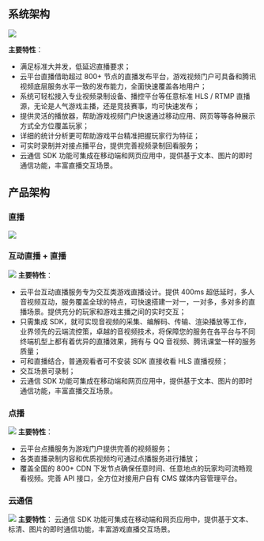 ## 系统架构
![](http://imgcache.tce.fsphere.cn/static/mc.qcloudimg.com/static/img/c8ce9672a5810eccce71f958b8d60a50/image.png)

**主要特性**：
- 满足标准大并发，低延迟直播要求；
- 云平台直播借助超过 800+ 节点的直播发布平台，游戏视频门户可具备和腾讯视频底层服务水平一致的发布能力，全面快速覆盖各地用户；
- 系统可轻松接入专业视频录制设备、播控平台等任意标准 HLS / RTMP 直播源，无论是人气游戏主播，还是竞技赛事，均可快速发布；
- 提供灵活的播放器，帮助游戏视频门户快速通过移动应用、网页等等各种展示方式全方位覆盖玩家；
- 详细的统计分析更可帮助游戏平台精准把握玩家行为特征；
- 可实时录制并对接点播平台，提供完善视频录制回看服务；
- 云通信 SDK 功能可集成在移动端和网页应用中，提供基于文本、图片的即时通信功能，丰富直播交互场景。

## 产品架构
### 直播
![](http://imgcache.tce.fsphere.cn/static/mc.qcloudimg.com/static/img/fa3e4257cfde8ab469214baad87a1451/image.png)

### 互动直播 + 直播
![](http://imgcache.tce.fsphere.cn/static/mc.qcloudimg.com/static/img/27aa0b46ae37599179cc18f247b60dda/image.png)
**主要特性**：
- 云平台互动直播服务专为交互类游戏直播设计。提供 400ms 超低延时，多人音视频互动，服务覆盖全球的特点，可快速搭建一对一，一对多，多对多的直播场景。提供充分的玩家和游戏主播之间的实时交互；
- 只需集成 SDK，就可实现音视频的采集、编解码、传输、渲染播放等工作，业界领先的云端流控策，卓越的音视频技术，将保障您的服务在各平台与不同终端机型上都有着优异的直播效果，拥有与 QQ 音视频、腾讯课堂一样的服务质量；
- 可和直播结合，普通观看者可不安装 SDK 直接收看 HLS 直播视频；
- 交互场景可录制；
- 云通信 SDK 功能可集成在移动端和网页应用中，提供基于文本、图片的即时通信功能，丰富直播交互场景。

### 点播
![](http://imgcache.tce.fsphere.cn/static/mc.qcloudimg.com/static/img/768e9afec932c8f137e7b41cf7d5bf73/image.png)
**主要特性**：
- 云平台点播服务为游戏门户提供完善的视频服务；
- 各类直播录制内容和优质视频均可通过点播服务进行播放；
- 覆盖全国的 800+ CDN 下发节点确保任意时间、任意地点的玩家均可流畅观看视频。完善 API 接口，全方位对接用户自有 CMS 媒体内容管理平台。

### 云通信
![](http://imgcache.tce.fsphere.cn/static/mc.qcloudimg.com/static/img/eb45da1f5f5ec641d95ff94b9e82e761/image.png)
**主要特性**：
云通信 SDK 功能可集成在移动端和网页应用中，提供基于文本、标清、图片的即时通信功能，丰富游戏直播交互场景。
